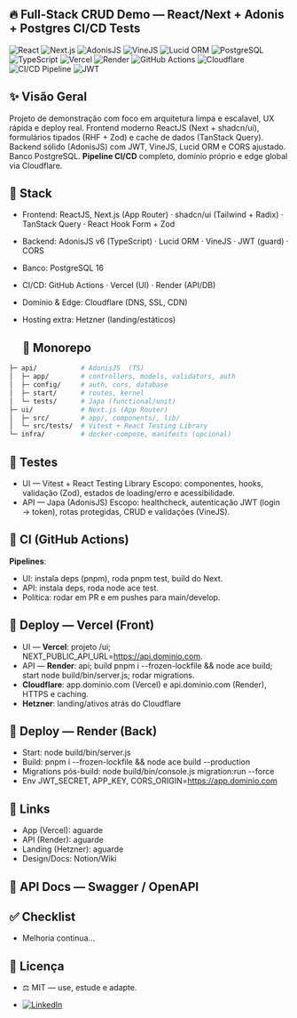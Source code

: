 ## 🔥 Full-Stack CRUD Demo — React/Next + Adonis + Postgres CI/CD Tests
<div>
<img src="https://img.shields.io/badge/React-20232A?style=for-the-badge&logo=react&logoColor=61DAFB" alt="React"/>
<img src="https://img.shields.io/badge/Next.js-000000?style=for-the-badge&logo=nextdotjs&logoColor=white" alt="Next.js"/>
<img src="https://img.shields.io/badge/AdonisJS-5A45FF?style=for-the-badge&logo=adonisjs&logoColor=white" alt="AdonisJS"/>
<img src="https://img.shields.io/badge/VineJS-5A45FF?style=for-the-badge" alt="VineJS"/>
<img src="https://img.shields.io/badge/Lucid_ORM-5A45FF?style=for-the-badge" alt="Lucid ORM"/>
<img src="https://img.shields.io/badge/PostgreSQL-4169E1?style=for-the-badge&logo=postgresql&logoColor=white" alt="PostgreSQL"/>
<img src="https://img.shields.io/badge/TypeScript-3178C6?style=for-the-badge&logo=typescript&logoColor=white" alt="TypeScript"/>
<img src="https://img.shields.io/badge/Vercel-46E3B7?style=for-the-badge&logo=vercel&logoColor=white" alt="Vercel"/>
<img src="https://img.shields.io/badge/Render-000000?style=for-the-badge&logo=render&logoColor=white" alt="Render"/>
<img src="https://img.shields.io/badge/GitHub_Actions-2088FF?style=for-the-badge&logo=github-actions&logoColor=white" alt="GitHub Actions"/>
<img src="https://img.shields.io/badge/Cloudflare-F38020?style=for-the-badge&logo=Cloudflare&logoColor=white" alt="Cloudflare"/>
<img src="https://img.shields.io/badge/CI/CD-2088FF?style=for-the-badge&logo=github-actions&logoColor=white" alt="CI/CD Pipeline"/>
<img src="https://img.shields.io/badge/JWT-D63AFF?style=for-the-badge&logo=jsonwebtokens&logoColor=white" alt="JWT"/>
</div>

## ✨ Visão Geral

Projeto de demonstração com foco em arquitetura limpa e escalavel, UX rápida e deploy real.
Frontend moderno ReactJS (Next + shadcn/ui), formulários tipados (RHF + Zod) e cache de dados (TanStack Query).
Backend sólido (AdonisJS) com JWT, VineJS, Lucid ORM e CORS ajustado.
Banco PostgreSQL. **Pipeline CI/CD** completo, domínio próprio e edge global via Cloudflare.

## 🧩 Stack

- Frontend: ReactJS, Next.js (App Router) · shadcn/ui (Tailwind + Radix) · TanStack Query · React Hook Form + Zod
- Backend: AdonisJS v6 (TypeScript) · Lucid ORM · VineJS · JWT (guard) · CORS
- Banco: PostgreSQL 16
- CI/CD: GitHub Actions · Vercel (UI) · Render (API/DB)
- Domínio & Edge: Cloudflare (DNS, SSL, CDN)
- Hosting extra: Hetzner (landing/estáticos)

  ## 🧭 Monorepo
```bash
├─ api/           # AdonisJS  (TS)
│  ├─ app/        # controllers, models, validators, auth
│  ├─ config/     # auth, cors, database
│  ├─ start/      # routes, kernel
│  └─ tests/      # Japa (functional/unit)
├─ ui/            # Next.js (App Router)
│  ├─ src/        # app/, components/, lib/
│  └─ src/tests/  # Vitest + React Testing Library
└─ infra/         # docker-compose, manifests (opcional)
```

## 🧪 Testes
- UI — Vitest + React Testing Library
 Escopo: componentes, hooks, validação (Zod), estados de loading/erro e acessibilidade.
- API — Japa (AdonisJS)
 Escopo: healthcheck, autenticação JWT (login → token), rotas protegidas, CRUD e validações (VineJS).

## 🔁 CI (GitHub Actions)

**Pipelines**:
- UI: instala deps (pnpm), roda pnpm test, build do Next.
- API: instala deps, roda node ace test.
- Política: rodar em PR e em pushes para main/develop.
  
## 🚀 Deploy — Vercel (Front)

- UI — **Vercel**: projeto /ui; NEXT_PUBLIC_API_URL=https://api.dominio.com.
- API — **Render**: api; build pnpm i --frozen-lockfile && node ace build; start node build/bin/server.js; rodar migrations.
- **Cloudflare**: app.dominio.com (Vercel) e api.dominio.com (Render), HTTPS e caching.
- **Hetzner**: landing/ativos atrás do Cloudflare

## 🚀 Deploy — Render (Back)

- Start: node build/bin/server.js
- Build: pnpm i --frozen-lockfile && node ace build --production
- Migrations pós-build: node build/bin/console.js migration:run --force
- Env JWT_SECRET, APP_KEY, CORS_ORIGIN=https://app.dominio.com

## 🔗 Links

- App (Vercel): aguarde
- API (Render): aguarde
- Landing (Hetzner): aguarde
- Design/Docs: Notion/Wiki

## 🧭 API Docs — Swagger / OpenAPI

## ✅ Checklist
 - Melhoria continua...

## 📜 Licença
- ⚖️ MIT — use, estude e adapte.

- [![LinkedIn](https://img.shields.io/badge/LinkedIn-0A66C2?style=for-the-badge&logo=linkedin&logoColor=white)](https://www.linkedin.com/in/fabyo-guimaraes/)
 
